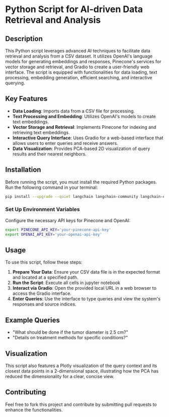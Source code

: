 
# Python Script for AI-driven Data Retrieval and Analysis

## Description

This Python script leverages advanced AI techniques to facilitate data retrieval and analysis from a CSV dataset. It utilizes OpenAI's language models for generating embeddings and responses, Pinecone's services for vector storage and retrieval, and Gradio to create a user-friendly web interface. The script is equipped with functionalities for data loading, text processing, embedding generation, efficient searching, and interactive querying.

## Key Features

- **Data Loading**: Imports data from a CSV file for processing.
- **Text Processing and Embedding**: Utilizes OpenAI's models to create text embeddings.
- **Vector Storage and Retrieval**: Implements Pinecone for indexing and retrieving text embeddings.
- **Interactive Query Interface**: Uses Gradio for a web-based interface that allows users to enter queries and receive answers.
- **Data Visualization**: Provides PCA-based 2D visualization of query results and their nearest neighbors.

## Installation

Before running the script, you must install the required Python packages. Run the following command in your terminal:

```bash
pip install --upgrade --quiet langchain langchain-community langchain-openai langchain-pinecone gradio openai pinecone bs4 sklearn plotly
```

### Set Up Environment Variables

Configure the necessary API keys for Pinecone and OpenAI:

```bash
export PINECONE_API_KEY='your-pinecone-api-key'
export OPENAI_API_KEY='your-openai-api-key'
```

## Usage

To use this script, follow these steps:

1. **Prepare Your Data**: Ensure your CSV data file is in the expected format and located at a specified path.
2. **Run the Script**: Execute all cells in jupyter notebook
3. **Interact via Gradio**: Open the provided local URL in a web browser to access the Gradio interface.
4. **Enter Queries**: Use the interface to type queries and view the system's responses and source indices.

## Example Queries

- "What should be done if the tumor diameter is 2.5 cm?"
- "Details on treatment methods for specific conditions?"

## Visualization

This script also features a Plotly visualization of the query context and its closest data points in a 2-dimensional space, illustrating how the PCA has reduced the dimensionality for a clear, concise view.

## Contributing

Feel free to fork this project and contribute by submitting pull requests to enhance the functionalities.




